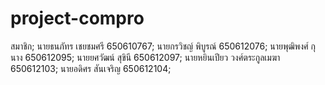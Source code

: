 # project-compro

สมาชิก;
  นายธนภัทร เชยชมศรี 650610767;
  นายกรวิชญ์  พิบูรณ์ 650612076;
  นายพุฒิพงศ์ กุนาง 650612095;
  นายยศวัฒน์ สุขินี 650612097;
  นายหยินเปียว วงศ์ตระกูลเมฆา 650612103;
  นายอดิศร สันเจริญ 650612104;
  
